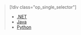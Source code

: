 > [!div class="op_single_selector"]
> * [.NET](../articles/storage/storage-client-side-encryption.md)
> * [Java](../articles/storage/storage-client-side-encryption-java.md)
> * [Python](../articles/storage/storage-client-side-encryption-python.md)
> 
> 



<!--HONumber=Jan17_HO3-->


